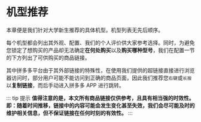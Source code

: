# 机型推荐

本章便是我们针对大学新生推荐的具体机型。机型列表无先后顺序。

每个机型都会列出其外观、配置、我们的个人评价供大家参考选择。同时，为避免您锁定了想购买的产品却无法确定**在何处购买**以及**购买哪种型号**，我们在配置一节的下方列出了可供购买的商品链接。

其中拼多多平台由于其外部链接的特殊性，在使用我们提供的超链接直接进行浏览器访问时，部分用户可能不能访问到正确的商品页面，因此我们推荐您`右键`或`长按`以**复制链接**，而后手动进入拼多多 APP 进行跳转。

::: tip 提示
**值得注意的是，本文所有商品链接仅供参考，且具有相当强的时效性。即：随着时间推移，链接中的内容可能会发生变化甚至失效，我们会尽可能及时的维护相关信息，但不保证链接在任何时刻的有效性。**
:::
